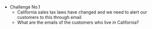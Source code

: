 - Challenge No.1
    - California sales tax laws have changed and we need to alert our customers to this through email
    - What are the emails of the customers who live in California?